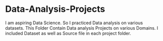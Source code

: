 # Data-Analysis-Projects
I am aspiring Data Science. So I practiced Data analysis on various datasets. This Folder Contain Data analysis Projects on various Domains. I included Dataset as well as Source file in each project folder.
